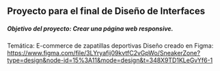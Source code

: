 ## Proyecto para el final de Diseño de Interfaces
##### Objetivo del proyecto: Crear una página web responsive.

Temática: E-commerce de zapatillas deportivas
Diseño creado en Figma: https://www.figma.com/file/3LYryafij09kvtfC2vGpWo/SneakerZone?type=design&node-id=15%3A11&mode=design&t=348X9TD1KLeGvYf6-1
